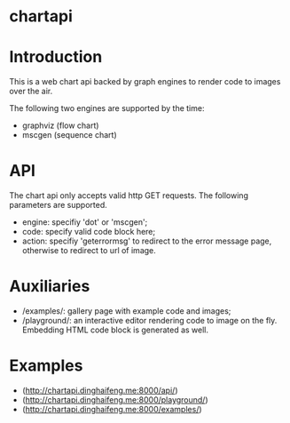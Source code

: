 chartapi
========

# Introduction

This is a web chart api backed by graph engines to render code to images over the air.

The following two engines are supported by the time:

* graphviz (flow chart)
* mscgen (sequence chart)

# API

The chart api only accepts valid http GET requests. The following parameters are supported.

* engine: specifiy 'dot' or 'mscgen';
* code: specify valid code block here;
* action: specifiy 'geterrormsg' to redirect to the error message page, otherwise to redirect to url of image.

# Auxiliaries

* /examples/: gallery page with example code and images;
* /playground/: an interactive editor rendering code to image on the fly. Embedding HTML code block is generated as well.

# Examples

* (http://chartapi.dinghaifeng.me:8000/api/)
* (http://chartapi.dinghaifeng.me:8000/playground/)
* (http://chartapi.dinghaifeng.me:8000/examples/)
